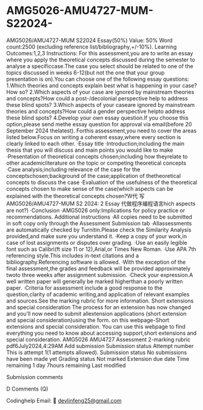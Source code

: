 # AMG5026-AMU4727-MUM-S22024-
AMG5026/AMU4727-MUM S22024 
Essay(50%) Value: 50% Word count:2500    (excluding    reference    list/bibliography,+/-10%). Learning Outcomes:1,2,3 Instructions:   For  this  assessment,you  are  to  write  an  essay  where  you  apply  the  theoretical  concepts  discussed  during  the semester to  analyse  a  specificcase.The  case  you  select  should  be  related  to  one  of  the  topics  discussed  in  weeks  6-12(but  not the one that your group  presentation  is  on).You  can  choose  one  of  the following  essay  questions: 1.Which  theories  and  concepts  explain  best  what  is  happening  in  your  case?How  so? 2.Which  aspects  of  your  case  are  ignored  by  mainstream  theories  and  concepts?How  could  a  post-/decolonial  perspective help to address these  blind spots? 3.Which  aspects  of  your  caseare  ignored  by  mainstream  theories  and  concepts?How  could  a  gender  perspective  helpto address  these  blind  spots? 4.Develop  your  own  essay  question.If  you  choose  this  option,please  send  methe  essay  question  for  approval  via  email(before 20  September  2024  thelatest). Forthis  assessment,you  need  to  cover  the  areas  listed  below.Focus  on  writing  a  coherent  essay,where  every  section  is  clearly linked to each other. ·Essay      title ·Introduction;including  the  main  thesis  that  you  will  discuss  and  main  points  you  would  like  to  make ·Presentation  of  theoretical  concepts  chosen;including   how  theyrelate  to  other  academicliterature  on  the  topic  or  competing  theoretical    concepts ·Case analysis;including  relevance of the case for the conceptschosen;background of the case;application of thetheoretical concepts to discuss the case ·Evaluation of the usefulness of the theoretical concepts chosen to make sense of the case(which aspects can be explained with the theoretical concepts chosen?W代 写AMG5026/AMU4727-MUM S2 2024: 2 Essay 代做程序编程语言hich aspects are not?) ·Conclusion ·AMG5026  only:Implications  for policy  practice  or  recommendations. Additional instructions ·All copies need to be submitted in soft copy only through the Assessment Submission tab ·Allassessments are automatically checked by Turnitin.Please check the Similarity Analysis provided,and make sure you understand it. ·Keep a copy of your work,in case of lost assignments or disputes over grading. ·Use an easily legible font such as Calibri(ft size 11 or 12),Arial,or Times New Roman. ·Use APA 7th referencing style.This includes in-text citations and a bibliography.Referencing software is allowed. ·With the exception of the final assessment,the grades and feedback will be provided approximately twoto three weeks after assignment  submission. ·Check your expression.A well written paper will generally be marked higherthan a poorly written paper. ·Criteria for assessment include a good response to the question,clarity of academic writing,and application of relevant examples and sources.See the marking rubric for more information. Short extensions and special consideration The process for an extension has now changed and you'll now need to submit allextension applications (short extension and special consideration)using the form. on this webpage-Short extensions and special consideration. You can use this webpage to find everything you need to know about accessing support,short extensions and special consideration. AMG5026 AMU4727 Assessment 2-marking rubric pdf6July2024,4:29AM Add  submission Submission status Attempt number This is attempt 1(1 attempts allowed). Submission status No submissions have been made yet Grading status Not marked Extension due date Time remaining 1 day 7hours remaining Last modified

Submission comments

D Comments (Q)

Codinghelp Email:  📧 devlinfeng25@gmail.com
